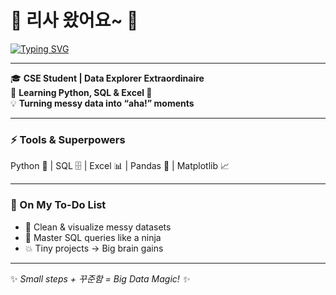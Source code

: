 # 👋 리사 왔어요~ 🚀

[![Typing SVG](https://readme-typing-svg.herokuapp.com?size=28&color=00FFFF&center=true&width=700&font=Press+Start+2P&lines=😎+Hi,+I'm+Lisa+✨;💻+데이터+분석+중+📊🔍;✨+Turning+data+into+magic!+💡;🔍+Crunching+numbers…;catching+insights+📈&duration=3000)](https://git.io/typing-svg)





---

🎓 **CSE Student | Data Explorer Extraordinaire**  
🌱 **Learning Python, SQL & Excel 💪**  
💡 **Turning messy data into “aha!” moments**  

---

### ⚡ Tools & Superpowers
Python 🐍 | SQL 🗄️ | Excel 📊 | Pandas 🐼 | Matplotlib 📈  

---

### 📂 On My To-Do List
- 🧹 Clean & visualize messy datasets  
- 🥷 Master SQL queries like a ninja  
- 💥 Tiny projects → Big brain gains  

---

✨ *Small steps + 꾸준함 = Big Data Magic! ✨*


